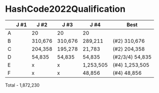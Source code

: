 # HashCode2022Qualification

|   |J #1|J #2|J #3|J #4|Best|
|---|---|---|---|---|---|
|A|   |20|20|20|   |
|B|   |310,676|310,676|289,211|(#2) 310,676|
|C|   |204,358|195,278|21,783|(#2) 204,358|
|D|   |54,835|54,835|54,835|(#2/3/4) 54,835|
|E|   |x|x|1,253,505|(#4) 1,253,505|
|F|   |x|x|48,856|(#4) 48,856|

Total - 1,872,230